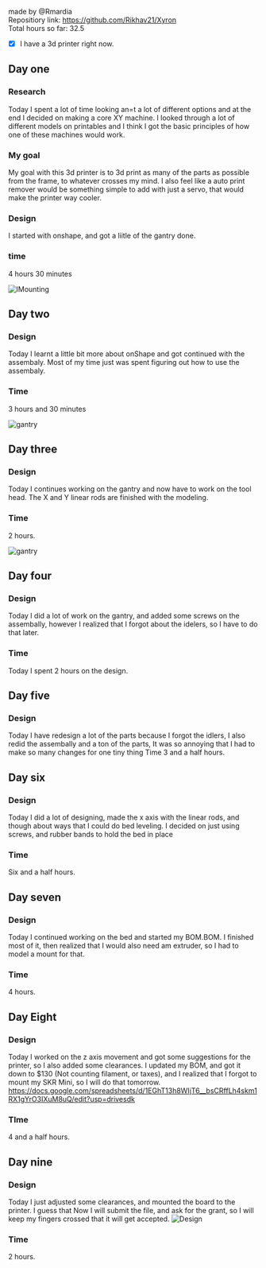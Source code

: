 made by @Rmardia \
Repositiory link: https://github.com/Rikhav21/Xyron \
Total hours so far: 32.5
- [x] I have a 3d printer right now.
## Day one
### Research
Today I spent a lot of time looking an=t a lot of different options and at the end I decided on making a core XY machine. I looked through a lot of different models on printables and I think I got the basic principles of how one of these machines would work.
### My goal
My goal with this 3d printer is to 3d print as many of the parts as possible from the frame, to whatever crosses my mind. I also feel like a auto print remover would be something simple to add with just a servo, that would make the printer way cooler.
### Design
I started with onshape, and got a liitle of the gantry done. 
### time
4 hours 30 minutes

![IMounting](https://hc-cdn.hel1.your-objectstorage.com/s/v3/5abbf7d05d71e0fe3b4832df686e057294201fd2_image.png) 
## Day two
### Design
Today I learnt a little bit more about onShape and got continued with the assembaly. Most of my time just was spent figuring out how to use the assembaly.
### Time
3 hours and 30 minutes

![gantry](https://hc-cdn.hel1.your-objectstorage.com/s/v3/f9479e545415152b83557be21132319edbca0ca3_image.png)
## Day three
### Design
Today I continues working on the gantry and now have to work on the tool head. The X and Y linear rods are finished with the modeling.
### Time
2 hours.

![gantry](https://hc-cdn.hel1.your-objectstorage.com/s/v3/69f2ee63b276ca6b8ddcc5fadbf4cd25cfd2c24f_image.png)
## Day four
### Design
Today I did a lot of work on the gantry, and added some screws on the assembally, however I realized that I forgot about the idelers, so I have to do that later. 
### Time
Today I spent 2 hours on the design.
## Day five
### Design
Today I have redesign a lot of the parts because I forgot the idlers, I also redid the assembally and a ton of the parts, It was so annoying that I had to make so many changes for one tiny thing
Time 3 and a half hours.
## Day six
### Design
Today I did a lot of designing, made the x axis with the linear rods, and though about ways that I could do bed leveling. I decided on just using screws, and rubber bands to hold the bed in place
### Time
Six and a half hours.
## Day seven
### Design
Today I continued working on the bed and started my BOM.BOM. I finished most of it, then realized that I would also need am extruder, so I had to model a mount for that.
### Time
4 hours.
## Day Eight
### Design
Today I worked on the z axis movement and got some suggestions for the printer, so I also added some clearances. I updated my BOM, and got it down to $130 (Not counting filament, or taxes), and I realized that I forgot to mount my SKR Mini, so I will do that tomorrow.
https://docs.google.com/spreadsheets/d/1EGhT13h8WIjT6__bsCRffLh4skm1RX1gYrO3IXuM8uQ/edit?usp=drivesdk

### TIme
4 and a half hours.
## Day nine
### Design
Today I just adjusted some clearances, and mounted the board to the printer. I guess that Now I will submit the file, and ask for the grant, so I will keep my fingers crossed that it will get accepted.
![Design](https://hc-cdn.hel1.your-objectstorage.com/s/v3/e94fbb0cf590c2e1e21ef8fae0c81a895c2cb617_image.png)
### Time
2 hours.
